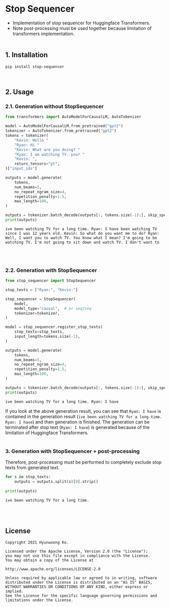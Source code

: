 # Stop Sequencer
- Implementation of stop sequencer for Huggingface Transformers.
- Note post-processing must be used together because limitation of transformers implementation.
<br><br>
  
## 1. Installation
```console
pip install stop-sequencer
```
<br>

## 2. Usage
### 2.1. Generation without StopSequencer
```python
from transformers import AutoModelForCausalLM, AutoTokenizer

model = AutoModelForCausalLM.from_pretrained("gpt2")
tokenizer = AutoTokenizer.from_pretrained("gpt2")
tokens = tokenizer(
    "Kevin: Hello "
    "Ryan: Hi "
    "Kevin: What are you doing? "
    "Ryan: I am watching TV. you? "
    "Kevin: ",
    return_tensors="pt",
)["input_ids"]

outputs = model.generate(
    tokens,
    num_beams=5,
    no_repeat_ngram_size=4,
    repetition_penalty=1.5,
    max_length=100,
)

outputs = tokenizer.batch_decode(outputs[:, tokens.size(-1):], skip_special_tokens=True)[0]
print(outputs)
```
```
ive been watching TV for a long time. Ryan: I have been watching TV since I was 12 years old. Kevin: So what do you want me to do? Ryan: Well, I want you to watch TV. You know what I mean? I'm going to be watching TV. I'm not going to sit down and watch TV. I don't want to
```
<br><br>

### 2.2. Generation with StopSequencer

```python
from stop_sequencer import StopSequencer

stop_texts = ["Ryan:", "Kevin:"]

stop_sequencer = StopSequencer(
    model,
    model_type="causal",  # or seq2seq
    tokenizer=tokenizer,
)

model = stop_sequencer.register_stop_texts(
    stop_texts=stop_texts,
    input_length=tokens.size(-1),
)

outputs = model.generate(
    tokens,
    num_beams=5,
    no_repeat_ngram_size=4,
    repetition_penalty=1.5,
    max_length=100,
)

outputs = tokenizer.batch_decode(outputs[:, tokens.size(-1):], skip_special_tokens=True)[0]
print(outputs)
```
```
ive been watching TV for a long time. Ryan: I have
```
If you look at the above generation result, you can see that `Ryan: I have` is contained in the generation result (`ive been watching TV for a long time. Ryan: I have`) and then generation is finished. The generation can be terminated after stop text (`Ryan: I have`) is generated because of the limitation of Huggingface Transformers.
<br><br>

### 3. Generation with StopSequencer + post-processing
Therefore, post-processing must be performed to completely exclude stop texts from generated text.
```python
for s in stop_texts:
    outputs = outputs.split(s)[0].strip()
    
print(outputs)
```
```
ive been watching TV for a long time.
```
<br><br>

## License
```
Copyright 2021 Hyunwoong Ko.

Licensed under the Apache License, Version 2.0 (the "License");
you may not use this file except in compliance with the License.
You may obtain a copy of the License at

http://www.apache.org/licenses/LICENSE-2.0

Unless required by applicable law or agreed to in writing, software
distributed under the License is distributed on an "AS IS" BASIS,
WITHOUT WARRANTIES OR CONDITIONS OF ANY KIND, either express or implied.
See the License for the specific language governing permissions and
limitations under the License.
```
